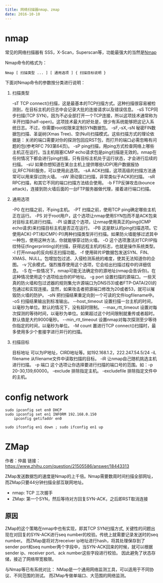 ```yaml
---
title: 网络扫描器nmap、zmap
date: 2016-10-10
---
```

# nmap
常见的网络扫描器有 SSS，X-Scan，Superscan等，功能最强大的当然是[Nmap](http://www.aiezu.com/system/linux/linux_nmap_tutorial.html)

Nmap命令的格式为：

	Nmap [ 扫描类型 ... ] [ 通用选项 ] { 扫描目标说明 }

下面对Nmap命令的参数按分类进行说明：

1. 扫描类型

	-sT	TCP connect()扫描，这是最基本的TCP扫描方式。这种扫描很容易被检测到，在目标主机的日志中会记录大批的连接请求以及错误信息。
	-sS	TCP同步扫描(TCP SYN)，因为不必全部打开一个TCP连接，所以这项技术通常称为半开扫描(half-open)。这项技术最大的好处是，很少有系统能够把这记入系统日志。不过，你需要root权限来定制SYN数据包。
	-sF,-sX,-sN	秘密FIN数据包扫描、圣诞树(Xmas Tree)、空(Null)扫描模式。这些扫描方式的理论依据是：关闭的端口需要对你的探测包回应RST包，而打开的端口必需忽略有问题的包(参考RFC 793第64页)。
	-sP	ping扫描，用ping方式检查网络上哪些主机正在运行。当主机阻塞ICMP echo请求包是ping扫描是无效的。nmap在任何情况下都会进行ping扫描，只有目标主机处于运行状态，才会进行后续的扫描。
	-sU	如果你想知道在某台主机上提供哪些UDP(用户数据报协议,RFC768)服务，可以使用此选项。
	-sA	ACK扫描，这项高级的扫描方法通常可以用来穿过防火墙。
	-sW	滑动窗口扫描，非常类似于ACK的扫描。
	-sR	RPC扫描，和其它不同的端口扫描方法结合使用。
	-b	FTP反弹攻击(bounce attack)，连接到防火墙后面的一台FTP服务器做代理，接着进行端口扫描。

2. 通用选项

	-P0	在扫描之前，不ping主机。
	-PT	扫描之前，使用TCP ping确定哪些主机正在运行。
	-PS	对于root用户，这个选项让nmap使用SYN包而不是ACK包来对目标主机进行扫描。
	-PI	设置这个选项，让nmap使用真正的ping(ICMP echo请求)来扫描目标主机是否正在运行。
	-PB	这是默认的ping扫描选项。它使用ACK(-PT)和ICMP(-PI)两种扫描类型并行扫描。如果防火墙能够过滤其中一种包，使用这种方法，你就能够穿过防火墙。
	-O	这个选项激活对TCP/IP指纹特征(fingerprinting)的扫描，获得远程主机的标志，也就是操作系统类型。
	-I	打开nmap的反向标志扫描功能。
	-f	使用碎片IP数据包发送SYN、FIN、XMAS、NULL。包增加包过滤、入侵检测系统的难度，使其无法知道你的企图。
	-v	冗余模式。强烈推荐使用这个选项，它会给出扫描过程中的详细信息。
	-S <IP>	在一些情况下，nmap可能无法确定你的源地址(nmap会告诉你)。在这种情况使用这个选项给出你的IP地址。
	-g port	设置扫描的源端口。一些天真的防火墙和包过滤器的规则集允许源端口为DNS(53)或者FTP-DATA(20)的包通过和实现连接。显然，如果攻击者把源端口修改为20或者53，就可以摧毁防火墙的防护。
	-oN	把扫描结果重定向到一个可读的文件logfilename中。
	-oS	扫描结果输出到标准输出。
	--host_timeout	设置扫描一台主机的时间，以毫秒为单位。默认的情况下，没有超时限制。
	--max_rtt_timeout	设置对每次探测的等待时间，以毫秒为单位。如果超过这个时间限制就重传或者超时。默认值是大约9000毫秒。
	--min_rtt_timeout	设置nmap对每次探测至少等待你指定的时间，以毫秒为单位。
	-M count	置进行TCP connect()扫描时，最多使用多少个套接字进行并行的扫描。

3. 扫描目标

	目标地址	可以为IP地址，CIRD地址等。如192.168.1.2，222.247.54.5/24
	-iL filename	从filename文件中读取扫描的目标。
	-iR	让nmap自己随机挑选主机进行扫描。
	-p	端口 这个选项让你选择要进行扫描的端口号的范围。如：-p 20-30,139,60000。
	-exclude	排除指定主机。
	-excludefile	排除指定文件中的主机。

# config network
    sudo ipconfig set en0 DHCP
    sudo ipconfig set en1 INFORM 192.168.0.150
        ipconfig getifaddr en0

    sudo ifconfig en1 down ; sudo ifconfig en1 up

# ZMap
作者：仲晨
链接：https://www.zhihu.com/question/21505586/answer/18443313

ZMap发送数据包的速度是Nmap的上千倍。Nmap需要数周时间扫描全部网址，而ZMap只要44分钟扫描全部互联网地址。

- nmap: TCP 三次握手
- ZMap: 第一个SYN，然后等待对方回复SYN-ACK，之后即RST取消连接

## 原因
ZMap的这个策略在nmap中也有实现，即其TCP SYN扫描方式, 关键性的问题出现在对回复的SYN-ACK进行seq number的校验。传统上就需要记录发送时的seq number。
而ZMap是将对方receiver ip地址进行hash，将其处理保存到了sender port和seq number两个字段中，当SYN-ACK回来的时候，就可以根据sender ip、receiver port、ack number这些字段进行校验。
因此避免了状态存储，接近了网络带宽极限。

与Nmap等已有系统对比：
NMap是一个通用网络监测工具，可以适用于不同协议、不同范围的测试。
而ZMap专做单端口、大范围的网络监测。
